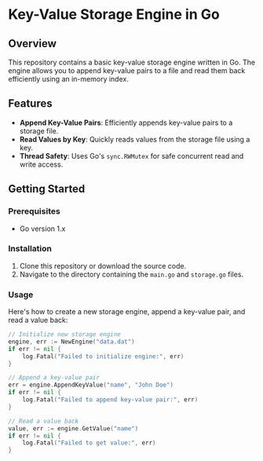 # Key-Value Storage Engine in Go

## Overview

This repository contains a basic key-value storage engine written in Go. The engine allows you to append key-value pairs to a file and read them back efficiently using an in-memory index.

## Features

- **Append Key-Value Pairs**: Efficiently appends key-value pairs to a storage file.
- **Read Values by Key**: Quickly reads values from the storage file using a key.
- **Thread Safety**: Uses Go's `sync.RWMutex` for safe concurrent read and write access.

## Getting Started

### Prerequisites

- Go version 1.x

### Installation

1. Clone this repository or download the source code.
2. Navigate to the directory containing the `main.go` and `storage.go` files.

### Usage

Here's how to create a new storage engine, append a key-value pair, and read a value back:

```go
// Initialize new storage engine
engine, err := NewEngine("data.dat")
if err != nil {
	log.Fatal("Failed to initialize engine:", err)
}

// Append a key-value pair
err = engine.AppendKeyValue("name", "John Doe")
if err != nil {
	log.Fatal("Failed to append key-value pair:", err)
}

// Read a value back
value, err := engine.GetValue("name")
if err != nil {
	log.Fatal("Failed to get value:", err)
}
